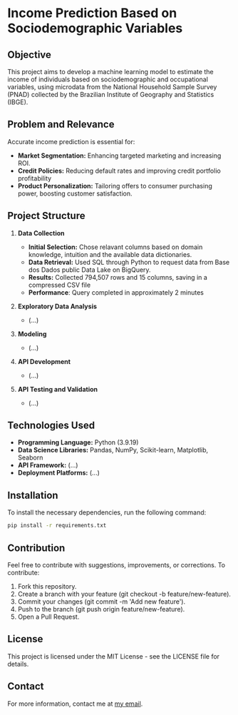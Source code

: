 # Income Prediction Based on Sociodemographic Variables

## Objective

This project aims to develop a machine learning model to estimate the income of individuals based on sociodemographic and occupational variables, using microdata from the National Household Sample Survey (PNAD) collected by the Brazilian Institute of Geography and Statistics (IBGE).

## Problem and Relevance

Accurate income prediction is essential for:

- **Market Segmentation:** Enhancing targeted marketing and increasing ROI.
- **Credit Policies:** Reducing default rates and improving credit portfolio profitability
- **Product Personalization:** Tailoring offers to consumer purchasing power, boosting customer satisfaction.

## Project Structure

1. **Data Collection**
   - **Initial Selection:** Chose relavant columns based on domain knowledge, intuition and the available data dictionaries. 
   - **Data Retrieval:** Used SQL through Python to request data from Base dos Dados public Data Lake on BigQuery.
   - **Results:** Collected 794,507 rows and 15 columns, saving in a compressed CSV file 
   - **Performance**: Query completed in approximately 2 minutes

2. **Exploratory Data Analysis**
   - (...)

3. **Modeling**
   - (...)

4. **API Development**
   - (...)

5. **API Testing and Validation**
   - (...)

## Technologies Used

- **Programming Language:** Python (3.9.19)
- **Data Science Libraries:** Pandas, NumPy, Scikit-learn, Matplotlib, Seaborn
- **API Framework:** (...)
- **Deployment Platforms:** (...)

## Installation

To install the necessary dependencies, run the following command:
```sh
pip install -r requirements.txt
```

## Contribution
Feel free to contribute with suggestions, improvements, or corrections. To contribute:

1. Fork this repository.
2. Create a branch with your feature (git checkout -b feature/new-feature).
3. Commit your changes (git commit -m 'Add new feature').
4. Push to the branch (git push origin feature/new-feature).
5. Open a Pull Request.

## License
This project is licensed under the MIT License - see the LICENSE file for details.

## Contact
For more information, contact me at [my email](mailto:v.suares.s@hotmail.com).